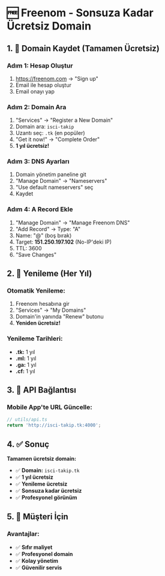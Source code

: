 # 🆓 Freenom - Sonsuza Kadar Ücretsiz Domain

## 1. 🎯 Domain Kaydet (Tamamen Ücretsiz)

### Adım 1: Hesap Oluştur
1. https://freenom.com → "Sign up"
2. Email ile hesap oluştur
3. Email onayı yap

### Adım 2: Domain Ara
1. "Services" → "Register a New Domain"
2. Domain ara: `isci-takip`
3. Uzantı seç: `.tk` (en popüler)
4. "Get it now!" → "Complete Order"
5. **1 yıl ücretsiz!**

### Adım 3: DNS Ayarları
1. Domain yönetim paneline git
2. "Manage Domain" → "Nameservers"
3. "Use default nameservers" seç
4. Kaydet

### Adım 4: A Record Ekle
1. "Manage Domain" → "Manage Freenom DNS"
2. "Add Record" → Type: "A"
3. Name: "@" (boş bırak)
4. Target: **151.250.197.102** (No-IP'deki IP)
5. TTL: 3600
6. "Save Changes"

## 2. 🔄 Yenileme (Her Yıl)

### Otomatik Yenileme:
1. Freenom hesabına gir
2. "Services" → "My Domains"
3. Domain'in yanında "Renew" butonu
4. **Yeniden ücretsiz!**

### Yenileme Tarihleri:
- **.tk:** 1 yıl
- **.ml:** 1 yıl  
- **.ga:** 1 yıl
- **.cf:** 1 yıl

## 3. 🚀 API Bağlantısı

### Mobile App'te URL Güncelle:
```javascript
// utils/api.ts
return 'http://isci-takip.tk:4000';
```

## 4. ✅ Sonuç

**Tamamen ücretsiz domain:**
- ✅ **Domain:** `isci-takip.tk`
- ✅ **1 yıl ücretsiz**
- ✅ **Yenileme ücretsiz**
- ✅ **Sonsuza kadar ücretsiz**
- ✅ **Profesyonel görünüm**

## 5. 💼 Müşteri İçin

### Avantajlar:
- ✅ **Sıfır maliyet**
- ✅ **Profesyonel domain**
- ✅ **Kolay yönetim**
- ✅ **Güvenilir servis**
